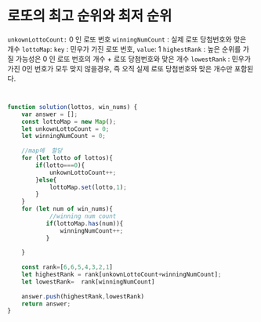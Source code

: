 # 로또의 최고 순위와 최저 순위


`unkownLottoCount:` 0 인 로또 번호
`winningNumCount` : 실제 로또 당첨번호와 맞은 개수
`lottoMap`: `key` : 민우가 가진 로또 번호, `value`: 1 
`highestRank` : 높은 순위를 가질 가능성은  0 인 로또 번호의 개수 + 로또 당첨번호와 맞은 개수
`lowestRank` : 민우가 가진 0인 번호가 모두 맞지 않을경우, 즉 오직 실제 로또 당첨번호와 맞은 개수만 포함된다. 


```javascript


function solution(lottos, win_nums) {
    var answer = [];
    const lottoMap = new Map();
    let unkownLottoCount = 0; 
    let winningNumCount = 0;
    
    //map에  할당 
    for (let lotto of lottos){
        if(lotto===0){
            unkownLottoCount++;
        }else{
            lottoMap.set(lotto,1);                 
        }
    }
    for (let num of win_nums){
            //winning num count
           if(lottoMap.has(num)){
               winningNumCount++;
           }
        
    }
    
    const rank=[6,6,5,4,3,2,1]
    let highestRank = rank[unkownLottoCount+winningNumCount];
    let lowestRank=  rank[winningNumCount]
    
    answer.push(highestRank,lowestRank)
    return answer;
}

```